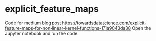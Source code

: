 # explicit_feature_maps
Code for medium blog post https://towardsdatascience.com/explicit-feature-maps-for-non-linear-kernel-functions-171a9043da38
Open the Jupyter notebook and run the code.
